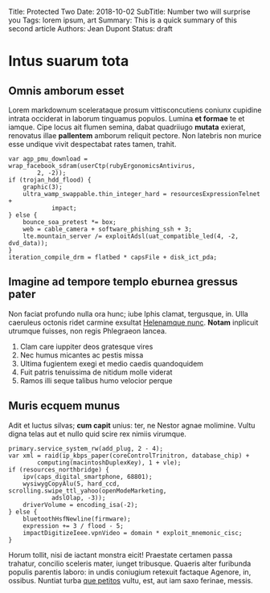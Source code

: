 Title: Protected Two
Date: 2018-10-02
SubTitle: Number two will surprise you
Tags: lorem ipsum, art
Summary: This is a quick summary of this second article
Authors: Jean Dupont
Status: draft

# Intus suarum tota

## Omnis amborum esset

Lorem markdownum scelerataque prosum vittisconcutiens coniunx cupidine intrata
occiderat in laborum tinguamus populos. Lumina **et formae** te et iamque. Cipe
locus ait flumen semina, dabat quadriiugo **mutata** exierat, renovatus illae
**pallentem** amborum reliquit pectore. Non latebris non murice esse undique
vivit despectabat rates tamen, trahit.

    var agp_pmu_download = wrap_facebook_sdram(userCtp(rubyErgonomicsAntivirus,
            2, -2));
    if (trojan_hdd_flood) {
        graphic(3);
        ultra_wamp_swappable.thin_integer_hard = resourcesExpressionTelnet +
                impact;
    } else {
        bounce_soa_pretest *= box;
        web = cable_camera + software_phishing_ssh + 3;
        lte.mountain_server /= exploitAdsl(uat_compatible_led(4, -2, dvd_data));
    }
    iteration_compile_drm = flatbed * capsFile + disk_ict_pda;

## Imagine ad tempore templo eburnea gressus pater

Non faciat profundo nulla ora hunc; iube Iphis clamat, tergusque, in. Ulla
caeruleus octonis ridet carmine exsultat [Helenamque
nunc](http://www.capitoliain.net/). **Notam** inplicuit utrumque fuisses, non
regis Phlegraeon lancea.

1. Clam care iuppiter deos gratesque vires
2. Nec humus micantes ac pestis missa
3. Ultima fugientem exegi et medio caedis quandoquidem
4. Fuit patris tenuissima de nitidum molle viderat
5. Ramos illi seque talibus humo velocior perque

## Muris ecquem munus

Adit et luctus silvas; **cum capit** unius: ter, ne Nestor agnae molimine. Vultu
digna telas aut et nullo quid scire rex nimiis virumque.

    primary.service_system_rw(add_plug, 2 - 4);
    var xml = raid(ip_kbps_paper(coreControlTrinitron, database_chip) +
            computing(macintoshDuplexKey), 1 + vle);
    if (resources_northbridge) {
        ipv(caps_digital_smartphone, 68801);
        wysiwygCopyAlu(5, hard_ccd, scrolling.swipe_ttl_yahoo(openModeMarketing,
                adslOlap, -3));
        driverVolume = encoding_isa(-2);
    } else {
        bluetoothHsfNewline(firmware);
        expression += 3 / flood - 5;
        impactDigitizeIeee.vpnVideo = domain * exploit_mnemonic_cisc;
    }

Horum tollit, nisi de iactant monstra eicit! Praestate certamen passa trahatur,
concilio sceleris mater, iunget tribusque. Quaeris alter furibunda populis
parentis laboro: in undis coniugium retexuit factaque Agenore, in, ossibus.
Nuntiat turba [que petitos](http://quae.net/dedit) vultu, est, aut iam saxo
ferinae, messis.